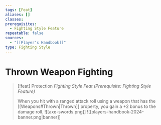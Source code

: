 ```yaml
---
tags: [Feat]
aliases: []
classes: 
prerequisites:
  - Fighting Style Feature
repeatable: false
sources:
  - "[[Player's Handbook]]"
type: Fighting Style
---
```

# Thrown Weapon Fighting
>[!feat] Protection
>_Fighting Style Feat (Prerequisite: Fighting Style Feature)_
>
>When you hit with a ranged attack roll using a weapon that has the [[Weapons#Thrown\|Thrown]] property, you gain a +2 bonus to the damage roll.
>![[axe-swords.png]]
![[players-handbook-2024-banner.png|banner]]